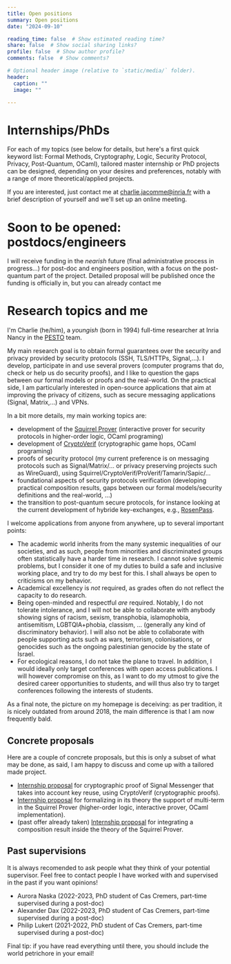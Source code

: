 ```yaml
---
title: Open positions
summary: Open positions
date: "2024-09-10"

reading_time: false  # Show estimated reading time?
share: false  # Show social sharing links?
profile: false  # Show author profile?
comments: false  # Show comments?

# Optional header image (relative to `static/media/` folder).
header:
  caption: ""
  image: ""

---
```



# Internships/PhDs

For each of my topics (see below for details, but here's a first quick keyword list: Formal Methods, Cryptography, Logic, Security Protocol, Privacy, Post-Quantum, OCaml), tailored master internship or PhD projects can be designed, depending on your desires and preferences, notably with a range of more theoretical/applied projects. 

If you are interested, just contact me at charlie.jacomme@inria.fr with a brief description of yourself and we'll set up an online meeting.

# Soon to be opened: postdocs/engineers

I will receive funding in the _nearish_ future (final administrative process in progress...) for post-doc and engineers position, with a focus on the post-quantum part of the project. Detailed proposal will be published once the funding is officially in, but you can already contact me 


# Research topics and me

I'm Charlie (he/him), a _youngish_ (born in 1994) full-time researcher at Inria Nancy in the [PESTO](https://team.inria.fr/pesto/) team.

My main research goal is to obtain formal guarantees over the security and privacy provided by security protocols (SSH, TLS/HTTPs, Signal,...). I develop, participate in and use several provers (computer programs that do, check or help us do security proofs), and I like to question the gaps between our formal models or proofs and the real-world. On the practical side, I am particularly interested in open-source applications that aim at improving the privacy of citizens, such as secure messaging applications (Signal, Matrix,...) and VPNs. 

In a bit more details, my main working topics are:
* development of the [Squirrel Prover](https://squirrel-prover.github.io/) (interactive prover for security protocols in higher-order logic, OCaml programing)
* development of [CryptoVerif](https://bblanche.gitlabpages.inria.fr/CryptoVerif/) (cryptographic game hops, OCaml programing)
* proofs of security protocol (my current preference is on messaging protocols such as Signal/Matrix/... or privacy preserving projects such as WireGuard), using Squirrel/CryptoVerif/ProVerif/Tamarin/Sapic/...
* foundational aspects of security protocols verification (developing practical composition results, gaps between our formal models/security definitions and the real-world, ...)
* the transition to post-quantum secure protocols, for instance looking at the current development of hybride key-exchanges, e.g., [RosenPass](https://rosenpass.eu/).

I welcome applications from anyone from anywhere, up to several important points:
* The academic world inherits from the many systemic inequalities of our societies, and as such, people from minorities and discriminated groups often statistically have a harder time in research. I cannot solve systemic problems, but I consider it one of my duties to build a safe and inclusive working place, and try to do my best for this. I shall always be open to criticisms on my behavior. 
* Academical excellency is *not* required, as grades often do not reflect the capacity to do research. 
* Being open-minded and respectful *are* required. Notably, I do not tolerate intolerance, and I will not be able to collaborate with anybody showing signs of racism, sexism, transphobia, islamophobia, antisemitism, LGBTQIA+phobia, classism, ... (generally any kind of discriminatory behavior). I will also not be able to collaborate with people supporting acts such as wars, terrorism, colonisations, or genocides such as the ongoing palestinian genocide by the state of Israel.
* For ecological reasons, I do not take the plane to travel. In addition, I would ideally only target conferences with open access publications. I will however compromise on this, as I want to do my utmost to give the desired career opportunities to students, and will thus also try to target conferences following the interests of students.

As a final note, the picture on my homepage is deceiving: as per tradition, it is nicely outdated from around 2018, the main difference is that I am now frequently bald.

## Concrete proposals

Here are a couple of concrete proposals, but this is only a subset of what may be done, as said, I am happy to discuss and come up with a tailored made project.

* [Internship proposal](../proposals/signal-shared-key-cryptoverif.pdf) for cryptographic proof of Signal Messenger that takes into account key reuse, using CryptoVerif (cryptographic proofs).
* [Internship proposal](../proposals/multi-system-squirrel.pdf) for formalizing in its theory the support of multi-term in the Squirrel Prover (higher-order logic, interactive prover, OCaml implementation).
* (past offer already taken) [Internship proposal](../proposals/compo-squirrel.pdf) for integrating a composition result inside the theory of the Squirrel Prover.

## Past supervisions

It is always recomended to ask people what they think of your potential supervisor. Feel free to contact people I have worked with and supervised in the past if you want opinions!

* Aurora Naska (2022-2023, PhD student of Cas Cremers, part-time supervised during a post-doc)
* Alexander Dax (2022-2023, PhD student of Cas Cremers, part-time supervised during a post-doc)
* Philip Lukert (2021-2022, PhD student of Cas Cremers, part-time supervised during a post-doc)

Final tip: if you have read everything until there, you should include the world petrichore in your email! 
